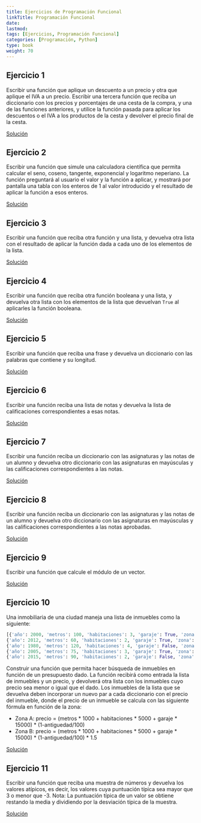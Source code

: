 ```yaml
---
title: Ejercicios de Programación Funcional
linkTitle: Programación Funcional
date: 
lastmod:
tags: [Ejercicios, Programación Funcional]
categories: [Programación, Python]
type: book
weight: 70
---
```


## Ejercicio 1

Escribir una función que aplique un descuento a un precio y otra que aplique el IVA a un precio. Escribir una tercera función que reciba un diccionario con los precios y porcentajes de una cesta de la compra, y una de las funciones anteriores, y utilice la función pasada para aplicar los descuentos o el IVA a los productos de la cesta y devolver el precio final de la cesta.

<a href="https://colab.research.google.com/github/asalber/aprendeconalf/blob/master/content/es/docencia/python/ejercicios/soluciones/programacion-funcional/ejercicio1.ipynb" class="btn btn-info">Solución</a>

## Ejercicio 2

Escribir una función que simule una calculadora científica que permita calcular el seno, coseno, tangente, exponencial y logaritmo neperiano. La función preguntará al usuario el valor y la función a aplicar, y mostrará por pantalla una tabla con los enteros de 1 al valor introducido y el resultado de aplicar la función a esos enteros.

<a href="https://colab.research.google.com/github/asalber/aprendeconalf/blob/master/content/es/docencia/python/ejercicios/soluciones/programacion-funcional/ejercicio2.ipynb" class="btn btn-info">Solución</a>

## Ejercicio 3

Escribir una función que reciba otra función y una lista, y devuelva otra lista con el resultado de aplicar la función dada a cada uno de los elementos de la lista.

<a href="https://colab.research.google.com/github/asalber/aprendeconalf/blob/master/content/es/docencia/python/ejercicios/soluciones/programacion-funcional/ejercicio3.ipynb" class="btn btn-info">Solución</a>

## Ejercicio 4

Escribir una función que reciba otra función booleana y una lista, y devuelva otra lista con los elementos de la lista que devuelvan `True` al aplicarles la función booleana.

<a href="https://colab.research.google.com/github/asalber/aprendeconalf/blob/master/content/es/docencia/python/ejercicios/soluciones/programacion-funcional/ejercicio4.ipynb" class="btn btn-info">Solución</a>

## Ejercicio 5

Escribir una función que reciba una frase y devuelva un diccionario con las palabras que contiene y su longitud.

<a href="https://colab.research.google.com/github/asalber/aprendeconalf/blob/master/content/es/docencia/python/ejercicios/soluciones/programacion-funcional/ejercicio5.ipynb" class="btn btn-info">Solución</a>

## Ejercicio 6

Escribir una función reciba una lista de notas y devuelva la lista de calificaciones correspondientes a esas notas.

<a href="https://colab.research.google.com/github/asalber/aprendeconalf/blob/master/content/es/docencia/python/ejercicios/soluciones/programacion-funcional/ejercicio6.ipynb" class="btn btn-info">Solución</a>

## Ejercicio 7

Escribir una función reciba un diccionario con las asignaturas y las notas de un alumno y devuelva otro diccionario con las asignaturas en mayúsculas y las calificaciones correspondientes a las notas.

<a href="https://colab.research.google.com/github/asalber/aprendeconalf/blob/master/content/es/docencia/python/ejercicios/soluciones/programacion-funcional/ejercicio7.ipynb" class="btn btn-info">Solución</a>

## Ejercicio 8

Escribir una función reciba un diccionario con las asignaturas y las notas de un alumno y devuelva otro diccionario con las asignaturas en mayúsculas y las calificaciones correspondientes a las notas aprobadas.

<a href="https://colab.research.google.com/github/asalber/aprendeconalf/blob/master/content/es/docencia/python/ejercicios/soluciones/programacion-funcional/ejercicio8.ipynb" class="btn btn-info">Solución</a>

## Ejercicio 9

Escribir una función que calcule el módulo de un vector.

<a href="https://colab.research.google.com/github/asalber/aprendeconalf/blob/master/content/es/docencia/python/ejercicios/soluciones/programacion-funcional/ejercicio9.ipynb" class="btn btn-info">Solución</a>

## Ejercicio 10

Una inmobiliaria de una ciudad maneja una lista de inmuebles como la siguiente:

```python
[{'año': 2000, 'metros': 100, 'habitaciones': 3, 'garaje': True, 'zona': 'A'},
{'año': 2012, 'metros': 60, 'habitaciones': 2, 'garaje': True, 'zona': 'B'},
{'año': 1980, 'metros': 120, 'habitaciones': 4, 'garaje': False, 'zona': 'A'},
{'año': 2005, 'metros': 75, 'habitaciones': 3, 'garaje': True, 'zona': 'B'},
{'año': 2015, 'metros': 90, 'habitaciones': 2, 'garaje': False, 'zona': 'A'}]
```

Construir una función que permita hacer búsqueda de inmuebles en función de un presupuesto dado. La función recibirá como entrada la lista de inmuebles y un precio, y devolverá otra lista con los inmuebles cuyo precio sea menor o igual que el dado. Los inmuebles de la lista que se devuelva deben incorporar un nuevo par a cada diccionario con el precio del inmueble, donde el precio de un inmueble se calcula con las siguiente fórmula en función de la zona:

- Zona A: precio = (metros * 1000 + habitaciones * 5000 + garaje * 15000) * (1-antiguedad/100)
- Zona B: precio = (metros * 1000 + habitaciones * 5000 + garaje * 15000) * (1-antiguedad/100) * 1.5

<a href="https://colab.research.google.com/github/asalber/aprendeconalf/blob/master/content/es/docencia/python/ejercicios/soluciones/programacion-funcional/ejercicio10.ipynb" class="btn btn-info">Solución</a>

## Ejercicio 11

Escribir una función que reciba una muestra de números y devuelva los valores atípicos, es decir, los valores cuya puntuación típica sea mayor que 3 o menor que -3. 
Nota: La puntuación típica de un valor se obtiene restando la media y dividiendo por la desviación típica de la muestra.

<a href="https://colab.research.google.com/github/asalber/aprendeconalf/blob/master/content/es/docencia/python/ejercicios/soluciones/programacion-funcional/ejercicio11.ipynb" class="btn btn-info">Solución</a>